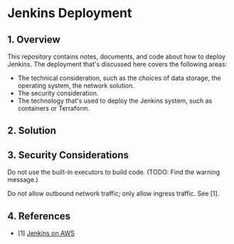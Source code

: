 # Jenkins Deployment

## 1. Overview

This repository contains notes, documents, and code about how to deploy Jenkins. The deployment that's discussed here covers the following areas:

- The technical consideration, such as the choices of data storage, the operating system, the network solution.
- The security consideration.
- The technology that's used to deploy the Jenkins system, such as containers or Terraform.

## 2. Solution

## 3. Security Considerations

Do not use the built-in executors to build code. (TODO: Find the warning message.)

Do not allow outbound network traffic; only allow ingress traffic. See [1].

## 4. References

- [1] [Jenkins on AWS](https://d1.awsstatic.com/whitepapers/DevOps/Jenkins_on_AWS.pdf)